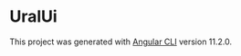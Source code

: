 # UralUi

This project was generated with [Angular CLI](https://github.com/angular/angular-cli) version 11.2.0.
